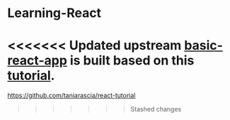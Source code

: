 # Learning-React

<<<<<<< Updated upstream
[basic-react-app](https://github.com/vamc-stash/Learning-React/tree/master/basic-react-app) is built based on this [tutorial](https://github.com/taniarascia/react-tutorial).
=======
https://github.com/taniarascia/react-tutorial
>>>>>>> Stashed changes
